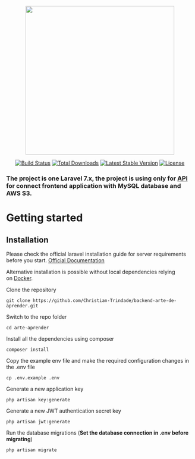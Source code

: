 <p align="center"><a href="https://laravel.com" target="_blank"><img src="https://raw.githubusercontent.com/laravel/art/master/logo-lockup/5%20SVG/2%20CMYK/1%20Full%20Color/laravel-logolockup-cmyk-red.svg" width="400"></a></p>

<p align="center">
<a href="https://travis-ci.org/laravel/framework"><img src="https://travis-ci.org/laravel/framework.svg" alt="Build Status"></a>
<a href="https://packagist.org/packages/laravel/framework"><img src="https://poser.pugx.org/laravel/framework/d/total.svg" alt="Total Downloads"></a>
<a href="https://packagist.org/packages/laravel/framework"><img src="https://poser.pugx.org/laravel/framework/v/stable.svg" alt="Latest Stable Version"></a>
<a href="https://packagist.org/packages/laravel/framework"><img src="https://poser.pugx.org/laravel/framework/license.svg" alt="License"></a>
</p>


<h3>
The project is one Laravel 7.x, the project is using only for <a href="http://ccr.berap.com.br/" _blank="_target">API</a> for connect frontend application with MySQL database and AWS S3.<br>
</h3>
<h1>Getting started</h1>

<h2>Installation</h2>

<p>Please check the official laravel installation guide for server requirements before you start.&nbsp;<a href="https://laravel.com/docs/5.4/installation#installation" rel="nofollow">Official Documentation</a></p>

<p>Alternative installation is possible without local dependencies relying on&nbsp;<a href="https://github.com/gothinkster/laravel-realworld-example-app/blob/master/readme.md#docker">Docker</a>.</p>

<p>Clone the repository</p>

<pre>
<code>git clone https://github.com/Christian-Trindade/backend-arte-de-aprender.git
</code></pre>

<p>Switch to the repo folder</p>

<pre>
<code>cd arte-aprender
</code></pre>

<p>Install all the dependencies using composer</p>

<pre>
<code>composer install
</code></pre>

<p>Copy the example env file and make the required configuration changes in the .env file</p>

<pre>
<code>cp .env.example .env
</code></pre>

<p>Generate a new application key</p>

<pre>
<code>php artisan key:generate
</code></pre>

<p>Generate a new JWT authentication secret key</p>

<pre>
<code>php artisan jwt:generate
</code></pre>

<p>Run the database migrations (<strong>Set the database connection in .env before migrating</strong>)</p>

<pre>
<code>php artisan migrate
</code></pre>

<p>&nbsp;</p>
